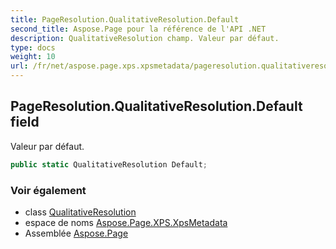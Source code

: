 ```yaml
---
title: PageResolution.QualitativeResolution.Default
second_title: Aspose.Page pour la référence de l'API .NET
description: QualitativeResolution champ. Valeur par défaut.
type: docs
weight: 10
url: /fr/net/aspose.page.xps.xpsmetadata/pageresolution.qualitativeresolution/default/
---
```

## PageResolution.QualitativeResolution.Default field

Valeur par défaut.

```csharp
public static QualitativeResolution Default;
```

### Voir également

* class [QualitativeResolution](../)
* espace de noms [Aspose.Page.XPS.XpsMetadata](../../pageresolution.qualitativeresolution/)
* Assemblée [Aspose.Page](../../../)


